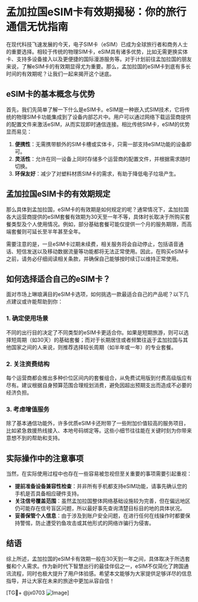 # 孟加拉国eSIM卡有效期揭秘：你的旅行通信无忧指南

在现代科技飞速发展的今天，电子SIM卡（eSIM）已成为全球旅行者和商务人士的重要选择。相较于传统的物理SIM卡，eSIM具有诸多优势，比如无需更换实体卡、支持多设备接入以及更便捷的国际漫游服务等。对于计划前往孟加拉国的朋友来说，了解eSIM卡的有效期显得尤为重要。那么，孟加拉国的eSIM卡到底有多长时间的有效期呢？让我们一起来揭开这个谜底。

## eSIM卡的基本概念与优势

首先，我们先简单了解一下什么是eSIM卡。eSIM是一种嵌入式SIM技术，它将传统的物理SIM卡功能集成到了设备内部芯片中。用户可以通过网络下载运营商提供的配置文件来激活eSIM，从而实现即时通信连接。相比传统SIM卡，eSIM的优势显而易见：

1. **便携性**：无需携带额外的SIM卡槽或实体卡，只需一部支持eSIM功能的设备即可。
2. **灵活性**：允许在同一设备上同时存储多个运营商的配置文件，并根据需求随时切换。
3. **环保友好**：减少了对塑料材质SIM卡的需求，有助于降低电子垃圾产生。

## 孟加拉国eSIM卡的有效期规定

那么具体到孟加拉国，eSIM卡的有效期是如何规定的呢？通常情况下，孟加拉国各大运营商提供的eSIM套餐有效期为30天至一年不等，具体时长取决于所购买套餐类型及个人使用情况。例如，部分基础套餐可能仅提供一个月的服务期限，而高端套餐则可延长至半年甚至全年。

需要注意的是，一旦eSIM卡过期未续费，相关服务将会自动停止，包括语音通话、短信发送以及移动数据流量等功能都将无法正常使用。因此，在购买eSIM卡之前，请务必仔细阅读相关条款，并确保自己能够按时续订以维持正常使用。

## 如何选择适合自己的eSIM卡？

面对市场上琳琅满目的eSIM卡选项，如何挑选一款最适合自己的产品呢？以下几点建议或许能帮助到你：

### 1. 确定使用场景
不同的出行目的决定了不同类型的eSIM卡更适合你。如果是短期旅游，则可以选择短周期（如30天）的基础套餐；而对于长期居住或者频繁往返于孟加拉国与其他国家之间的人来说，则推荐选择较长周期（如半年或一年）的专业套餐。

### 2. 关注资费结构
每个运营商都会推出多种价位区间内的套餐组合，从免费试用版到付费高级版应有尽有。建议根据自身预算范围合理规划消费，避免因超出预期支出而造成不必要的经济负担。

### 3. 考虑增值服务
除了基本通信功能外，许多优质eSIM卡还附带了一些附加价值较高的服务项目，比如紧急救援热线接入、本地号码绑定等。这些小细节往往能在关键时刻为你带来意想不到的帮助和支持。

## 实际操作中的注意事项

当然，在实际使用过程中也存在一些容易被忽视但至关重要的事项需要引起重视：

- **提前准备设备兼容性检查**：并非所有手机都支持eSIM功能，请事先确认您的手机是否具备相应硬件支持。
- **关注信号覆盖范围**：虽然孟加拉国整体网络基础设施较为完善，但在偏远地区仍可能存在信号盲区问题，所以最好事先查询清楚目标目的地的具体状况。
- **妥善保管个人信息**：由于涉及到账户安全问题，在进行任何在线操作时都要保持警惕，防止遭受钓鱼攻击或其他形式的网络诈骗行为侵害。

## 结语

综上所述，孟加拉国的eSIM卡有效期一般在30天到一年之间，具体取决于所选套餐和个人需求。作为新时代下智慧出行的最佳伴侣之一，eSIM不仅简化了跨国通讯流程，同时也极大提升了用户体验感。希望本文能够为大家提供足够详尽的信息指导，并让大家在未来的旅途中更加从容自信！

[TG💪+ @jx0703 ![Image](https://github.com/user-attachments/assets/dbca1d08-cadb-493c-b0ec-ad6f7a83f270)]